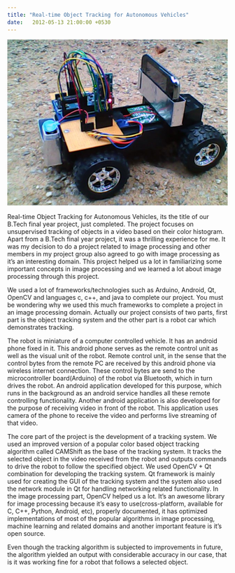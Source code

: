 ```yaml
---
title: "Real-time Object Tracking for Autonomous Vehicles"
date:   2012-05-13 21:00:00 +0530
---
```


![Autonomous Vehicle](/images/project.jpg)

Real-time Object Tracking for Autonomous Vehicles, its the title of our B.Tech final year project, just completed. The project focuses on unsupervised tracking of objects in a video based on their color histogram. Apart from a B.Tech final year project, it was a thrilling experience for me. It was my decision to do a project related to image processing and other members in my project group also agreed to go with image processing as it’s an interesting domain. This project helped us a lot in familiarizing some important concepts in image processing and we learned a lot about image processing through this project.

We used a lot of frameworks/technologies such as Arduino, Android, Qt, OpenCV and languages c, c++, and java to complete our project. You must be wondering why we used this much frameworks to complete a project in an image processing domain. Actually our project consists of two parts, first part is the object tracking system and the other part is a robot car which demonstrates tracking.

The robot is miniature of a computer controlled vehicle. It has an android phone fixed in it. This android phone serves as the remote control unit as well as the visual unit of the robot. Remote control unit, in the sense that the control bytes from the remote PC are received by this android phone via wireless internet connection. These control bytes are send to the microcontroller board(Arduino) of the robot via Bluetooth, which in turn drives the robot. An android application developed for this purpose, which runs in the background as an android service handles all these remote controlling functionality. Another android application is also developed for the purpose of receiving video in front of the robot. This application uses camera of the phone to receive the video and performs live streaming of that video.

The core part of the project is the development of a tracking system. We used an improved version of a popular color based object tracking algorithm called CAMShift as the base of the tracking system. It tracks the selected object in the video received from the robot and outputs commands to drive the robot to follow the specified object. We used OpenCV + Qt combination for developing the tracking system. Qt framework is mainly used for creating the GUI of the tracking system and the system also used the network module in Qt for handling networking related functionality. In the image processing part, OpenCV helped us a lot. It’s an awesome library for image processing because it’s easy to use(cross-platform, available for C, C++, Python, Android, etc), properly documented, it has optimized implementations of most of the popular algorithms in image processing, machine learning and related domains and another important feature is it’s open source.

Even though the tracking algorithm is subjected to improvements in future, the algorithm yielded an output with considerable accuracy in our case, that is it was working fine for a robot that follows a selected object.
